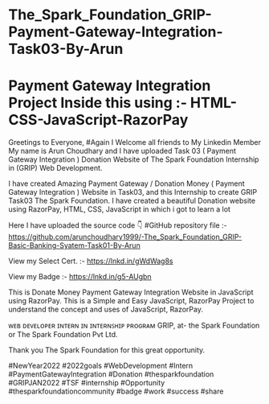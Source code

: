 # The_Spark_Foundation_GRIP-Payment-Gateway-Integration-Task03-By-Arun
# Payment Gateway Integration Project Inside this using :- HTML-CSS-JavaScript-RazorPay
Greetings to Everyone, #Again I Welcome all friends to My Linkedin Member My name is Arun Choudhary and I have uploaded Task 03 ( Payment Gateway Integration ) Donation Website of The Spark Foundation Internship in (GRIP) Web Development.

I have created Amazing Payment Gateway / Donation Money ( Payment Gateway Integration ) Website in Task03, and this Internship to create GRIP Task03 The Spark Foundation. I have created a beautiful Donation website using RazorPay, HTML, CSS, JavaScript in which i got to learn a lot

Here I have uploaded the source code 👇 #GitHub repository file :- https://github.com/arunchoudhary1999/-The_Spark_Foundation_GRIP-Basic-Banking-Syatem-Task01-By-Arun

View my Select Cert. :- https://lnkd.in/gWdWag8s

View my Badge :- https://lnkd.in/g5-AUgbn

This is Donate Money Payment Gateway Integration Website in JavaScript using RazorPay. This is a Simple and Easy JavaScript, RazorPay Project to understand the concept and uses of JavaScript, RazorPay.

ᴡᴇʙ ᴅᴇᴠᴇʟᴏᴩᴇʀ ɪɴᴛᴇʀɴ ɪɴ ɪɴᴛᴇʀɴꜱʜɪᴩ ᴩʀᴏɢʀᴀᴍ GRIP, at- the Spark Foundation or The Spark Foundation Pvt Ltd.

Thank you The Spark Foundation for this great opportunity.

#NewYear2022 #2022goals #WebDevelopment #Intern #PaymentGatewayIntegration #Donation #thesparkfoundation #GRIPJAN2022 #TSF #internship #Opportunity #thesparkfoundationcommunity #badge #work #success #share
